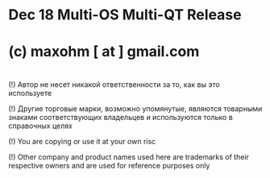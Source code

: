 # Dec 18 Multi-OS Multi-QT Release
# (c) maxohm [ at ] gmail.com
#
(!) Автор не несет никакой ответственности за то, как вы это используете

(!) Другие торговые марки, возможно упомянутые, являются товарными знаками соответствующих владельцев и используются только в справочных целях

(!) You are copying or use it at your own risc

(!) Other company and product names used here are trademarks of their respective owners and are used for reference purposes only


